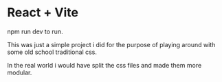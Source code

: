 # React + Vite

npm run dev to run.

This was just a simple project i did for the purpose of playing around with some old school traditional css. 

In the real world i would have split the css files and made them more modular. 